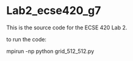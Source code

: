 # Lab2_ecse420_g7
This is the source code for the ECSE 420 Lab 2.

to run the code:

mpirun -np <number of threads> python grid_512_512.py <number of iterations>